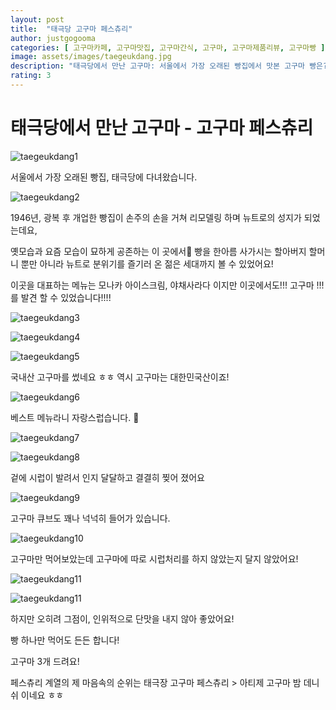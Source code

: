 ```yaml
---
layout: post
title:  "태극당 고구마 페스츄리"
author: justgogooma
categories: [ 고구마카페, 고구마맛집, 고구마간식, 고구마, 고구마제품리뷰, 고구마빵 ]
image: assets/images/taegeukdang.jpg
description: "태극당에서 만난 고구마: 서울에서 가장 오래된 빵집에서 맛본 고구마 빵은? "
rating: 3
---
```


# 태극당에서 만난 고구마 - 고구마 페스츄리 


![taegeukdang1](https://lh3.googleusercontent.com/kb_hGw7AsaD7kEfEgQ5LEolS5KMn7NmpoIg_ewzP0SiVX0EMvhNNxLJgolNy9s47KVopMtkhDvz-o7kvlBXjFguYCkdHcEOe2SIUA0QrLSVQUR1QI6_KsQOXELSQ5ClYT7PWjdiXZndVTjF7FpGRfaLKGZV6OhUvoFX0nbr_TbKwjOSEDdxL45PEwt4BHgijR0fDFEyGSxrH_Ybs6T0hmme-OnUiddJUsM5-oWMyS1bD8bf9RoAG0tmKzeyKvN3bSIGIBXTLbleAvKHAd-DpNAsRGMA6N8_9L8cK4cEq6ZgL1UAw7BgfiBAlKnGS2VY75FX9UYylCYmaP4vGNmLnEs3fe-LKkO4JuhV8UAxnHRmQR8TVseKJI1BFXpx2J1jvsZZfS4cf6TQiXDj6rIXwQh0nILe2mkM_hsdAwecnjEsqgwOEppYRW4S6ibL4TY8OcO7lnj7MiaRpTl8hlQ7VEK5RbgPfHlPehoYrKMoi2-bsDXNO01z-VamPUoilQtZtsMnvN5w5hNuiOyeYB2Fe8e6KIKLjEweF_2zIpttsCxJybBxqyX_doivdZU4usq65sokDTBGU8eEXTyHKFdaGsPS7RyWCkqYnjL3guF8bBSMzOShkfq0FPtZIeZ0V6cUYwjFkIBHLWdxc4n_uy22m7X68dXiAdLFuE78t9yGEpIzrZ7OIsaXtuvtJLyOOxYJCzsWTokWldt_qgRM0PNzSpXdMTk3PuwlncITPWEBg__Q1FR96NYSfw0w=w2028-h1520-no) 

서울에서 가장 오래된 빵집, 태극당에 다녀왔습니다. 

![taegeukdang2](https://lh3.googleusercontent.com/7EczqclVl6gydOzylArkecsaB7gLpQhq2nI7q2QJtBjMmOZYdevopfePJJmWcoHLQpYjmLbW_mTQjksRWtxtCcahRfbINXYjOkTjxWib3mqZ2HKHYaQNtELFGNUXVogO5sbfAoZ97U8-MBLdJkX7aFPWHy9HI6YV8ENQbyJ6xvvFAhXIeDmeU3QzOtTg8vA_R9qBIba7yJHqDqLTKrK37n8wODyinRpgP_oXfWlBd8xZRVahIh56yJFQ1MDKsZlTRdPsif3l6xYfSLeR6-LGDhXV7OkILCAlVOUaR2ICEgg5CoI1VjFpLzpA_A1DQfqOTAaaV5AkEINI0FcpIMxuJmoxM9V42B6JZxHkrYUGECYyY3HLMJi4qi7GggYMc9MIIs0z6HIS_n4MhK67Rt_vYUGT4Ix_TF7XeJCBAdaojQ9z-caAtSazeDBKLazUcz_HOS841WgFARDns7n90zTaU5LtQ7jyIoZtS7G2S9ucm8eqLQrqrh4C7lSCaWGfRCkn7XNj6d4qoAswtpHhKQILM8-6tDHrEHoKbFfHoy0ISDU-r7I7b6THfihsGcwttpIZo7bKwZLSe_CmSMsVzNNUfiSdhHL9cKthVd4MnFpXUl3SrQwj7T71VWc0FHs-M9DGnZTL-7UvyMbEkllH7b4M_Di3ZboVNVR3GgsYjicsU6PMHif7hkU2jTp5yTv9nlGZkdxpBJswmQw5qdirmas2m8fpMRsN0uy8PybgijB_yKU_5r9hJE6rznQ=w2028-h1520-no)

1946년,	광복 후 개업한 빵집이 손주의 손을 거쳐 리모델링 하며 뉴트로의 성지가 되었는데요,  

옛모습과 요즘 모습이 묘하게 공존하는 이 곳에서  빵을 한아름 사가시는 할아버지 할머니 뿐만 아니라 뉴트로 분위기를 즐기러 온 젊은 세대까지 볼 수 있었어요! 

이곳을 대표하는 메뉴는 모나카 아이스크림, 야채사라다 이지만 이곳에서도!!! 고구마 !!! 를 발견 할 수 있었습니다!!!! 

![taegeukdang3](https://lh3.googleusercontent.com/iEPunHP9YFmCzn9CIX1kQtyFX_lb1mCrJcpfm_FCr3A1Gs2P7jDGAeIkMLpYjvUn2zlFKdt5j9yjJXOIlsftExBzMh5C54HLddWdOZVoALWnFzck7PkBrbMAubMQ66XFNBJuHahdzXFuiWiAOeEcAixG7duslwrX2tqGWaw0wFGbGpDjBF-m2KITQv9qZBnBCScIsNQXOEEugoUeWX6llJCI5q5p9mJKBM9l43ZKynGzVylufm0oAQ5yYuMMcdiWeA-kILKGUnsAbrYwRSwIYwHPfDMjmN2tK6nZISyUIGqbKQYnMFghuIHPiOxBTRbFtFjdwmQWdckN5kZ9UOskbOZGmMshvY_jKfGYzleWIaBTEt8ZxISJkmSWGM2kX6M8uyoPg8JeWUDJySFmpVFu1TEUamKhyu2nMLccLSWMza_1Purq2s0KQ2OA8rN-rlJ5lsDJpnYEl6rlScpGhlemw0bbpgzh2uTEk19Fni-XgyC3sHOwP-cn3AVWLCkQklVgbPdgIx5WF1MI8Bnf_ioQTldYdUtWw-IejMlnZvdYsR6QBC7SBMx0WL5bFZoafdeKJaf6Evt84szSl5eSmYEDN4sGGgNfI4xlc8OCv6Z-k548TwNpR1JanPrBdaNdE9j_lqbaTu5atzXXdcpTyp4AXo6ecRs-3hyUn8aUSLuMDoptuLgR-Eh_kx_2LOmImQkN-6qti4CeP5tGAUhaNbEPE-crQOWCTXN2PPtfQRs4xHn0-MItMMiG29Q=s1080-no)


![taegeukdang4](https://lh3.googleusercontent.com/FraAfSYNOOmrZ_cVNUbNeklLV_X4e3U4jBHQthMaANl384A3ZshMyT9psJFzprJcbPLBpX76kuk-i6wiwymHBT73iDzDwGRW0tSxuHJ-e_w5REm2cJXjtzsBZ1fjfZVJtMbsx6CinOdOfL8IRh_-ecumNWWpoRAbiRmd_FBUtmTAW86nW327aTupNBXEXeP4L7i3JX0hTS2sqDMWTNMLexcp_F9sGA1A81OuNLPgBNJIG0xCSMvtmF4KzPnaZQadK3OlImgys_2ZGa9qP_ZRDHcbu_kE0-j5WOaYPOzkxwXz-BVJP0eiVvZtnbvo8PYZA9ErZ3ZUOvzk1qfvsYAqgmIurlZbLMEWMFBLnFEDobb6b-h08SYAzhCgmZ4eHVtXb5Z6qOOzc8UXMIQkcWFD5hLhCJKkc0QWNNT27H0gaW1Ezs1CMCcZqBGm6CelnMvefjYBXfZC89sD-zL7Csjvj0PI0m_87dTb9hNiyMwQFKki_h5nF2l7zcpleofU3wckFa56yEQYXv9FTjeHDaAT5P6cB3Pf4qRjkez8ntQcGJL293Qunlh88YHaJ6vgGux-cDCwolrISQf6M0fVAfuPn03WTSV2eVv1x5dZGlfc4Cd9HkigkBjLjs6GtMVQOlReIp0nacQMSocATbWtlk3SMgQKK7zxNZZKWtmYFQzz-KZIuT8n71OUdxeGOTKpv_D7nMIWt6Zy_0rox8EXxOZwyfeUJzRtaVtJHQX5z4KsXrThowzZULbhiXU=s1080-no)


![taegeukdang5](https://lh3.googleusercontent.com/qxY0cEw9I_RELDH2F98BLPKXsgTFq1HVVcSfnfU3YvktfSKoPHcCHwRUFOsy_QwUWE5Ylaa8P0ZLCDIHvC5BdmZRxwTzLgum0Xl7qeq4D0ShWzVhuZaKowNJyzLp8VyHtZn1Hmq-lhqcg3Tod-7BX9X1BcHZe8vZhi75lmxAjqBCr-FdiaGbHQu_7HXlCKKsFCG7uFRpU7fLghfFsh1zsNzjwexrvPoYXf2c8y-p6rUYyM89U5KAcBoCAVleLW-Ny-ULVxWT2lqywQb8DW7Lf7lvTZwOQUnZobeSj-E2ZjN1vdMvWpeRlPcXrN3v-vEbYdm66IEZX7lXqNmLpd3tq30algxhS-09SR0qpKhYdd5LVVAXvDpRfkX8-OXgmfB5tJBBS3spbTvkfvNnVe_XwuqBypa3msI-vOOLwiHX_mCl8XOdLMsxaNxiDOWkOQ5n8ds8DgTZ0ZeZhm9HmqGT2u408RbwNXBN3I_J6Y-teR0dHmqs8y1zFXQpHtr-7t_T4kSKWm2ZmuVPQQiwvTnBMNPXmKxHrhqa6GZcUklS2-l75MMKhtLD0SGFfrajdTbw1e5kJzs53A7P78CkCJ0dY7O6LcQMhBSN7T31Ckgf63xypzJyTYDssBGZwZAlYqHN6pMZx0bCMRV5lOowDcvkoUJCyIo8qgTnBdQ1gOM6MK2JGz_LjiSTw14K1K3T-2H0T-yuhaAKMFcyg5Hvl-3XTzSfjz3iXt_Pltxa6_cg_FdKEqpmJ9eCcsA=s1080-no)

국내산 고구마를 썼네요 ㅎㅎ 역시 고구마는 대한민국산이죠!

![taegeukdang6](https://lh3.googleusercontent.com/nkUO07QjLp69_sh4YFOq3YffVf9kSyn_17SRNNZhsWzLP0dvofsY2yfkpXxLy16vpFbviyXv0x8BPRtYZNaqMzZ65ha9OC_qDheBKSTKLSeGwTBerGSvKQgddUjRfNkvZ-CPeOmRHBdZJ3fnBSyHUj7ofRpe5URhfY-e1JainyYATTGpHWi0jVMULqC08xSvJ1RA04BC-qsMHQl9STRvc2L_tC34NM0ECc68eTFJTT0LbY5frm-nvxf6pVj79Vd-Qwg4uHNFnE_ZgBjdc7zG4kSm5ohwkhhozBM4r5fVNIecV06f1QeEAkAychn7XtOzsB9rOJTOpXyEaF0iukwQ89dv833WNoDxROuHDrnpe-lYyc5DjE9aZ07B7P1ZUDKe8-3aAumj71t-b1f_z7VhUlaVkWGzt_TXmEBj_JHb5BH5FWdqi209D31ytjSvonhCmjCPa7Kam16RX3SNmC4hSr7NQdXQLktX0fVoDYVGXuxPWV2P70iufApXrfAaztVYg_r7eSWRjNAOotmfz3PxAlKbDXU0MqPp1TK0Eze5y_96mBGGCa95bEoopMDLHX6fj3G2fdCJqmDYmSN7G6du_924a4LTEcqyk9s1YD6r1xbxva3VzXlub4QSEuxZgd83QhKKLrGR_xtHMT_SmVsiEcigGI7EKqdm6eHtWv52g2taTkQJSNvnVmyPuFOSjkv8yaV-KXTdJSAmgSg_FjKhSeVq95KrQonE-1ANQjFPZBV-q3zw7wVqBSo=s1080-no)

베스트 메뉴라니 자랑스럽습니다. 🥳

![taegeukdang7](https://lh3.googleusercontent.com/dJ6z8akQXCZNUxov-ES7zwn33fmNfaLn7_KAQi-w58rqH9OYQ9SSj4JjtVO0FZivVq8c2p77BUFcAk6HiXiZl5thzC8W3GsUsZU3dDj9moe9N0_XGMGGBYvL0PbKR0wwDxdIb-Fq2FZ8j0cfDtOnspSScP4qYO-ipq-v-hsaq1NJb77cv-Sy-3Ci8YS6rrYfMmC_AKXzuavAzdpAX1i0jHEU_UNfRFtRLlbIrEttMyUHT7FkJOHKB3wYqgdfykWT3ASnS7dOBocIfsgFvylLQULbgUyKVIl80cl1KXJAqQSZa9RNxLXALLWWHYCFFI3HsF1PtXWPEx1M9qgKGkBpNyiClbnXdoawmQO0qdum3qEQKFxDAeTm8BD7VFgrJjnqwXGIH2nxOiANfpYrcH8Aar0qJBQMdxOcCwPlhrJSsA8UIu83A7xFAsLOt26b9cflMZxslFZvsmu_z60tKaLIZuoygLGYk5hjPoit20yjrQz-yTfK6LCcoTgl0ZSrmgu8IpVmMx5beG9-Nz51WKyVR3WLdDyOpt_aB3324RcCg3eVSdCz4Us24DJDNe2FxNIr0N39YgGIpM8I6v29wd3gVYJFToZcTWLGvlita6HD8VJHkYuesc7FqO2vVBTSX7HBSSqcnVudWALOm5zd8aJua1pgiGKOkm0R4SQQ_28ET7Zncp7j_bwoShn5gXWrQQtiaWqOwpwMQKoiIh-ryMmnQljTPXVtTqUW0zLKwlIDZxddxthjv7sF6-8=s1080-no)

![taegeukdang8](https://lh3.googleusercontent.com/0OZAByZ9nbI6OvdkdI6nsiOTf3znTcGYphKGN1_udA9KHXs1jMNoPjMwcR-4iC755x22dVMbPutpJdhODtHJwAP_vnXOdrVpCtCVjuayL9bpfwNb-tqXnNUh4gJ87nIdFWfKQ5lOT_nY9qpDe__1IwkiAZv4A3rSqFSiIm9d-_MCS5_Ny0-rNEYjPz-CA3bdM4VCvgOSt5ZMf8gqZne02XFiDmf68pnH-WU0jfFNQwdCV2E0ErQp6ZyL3IAq5mD6X6sPLHWYjyPG9Zle3NRvNd6aqIVVhoRETJbdIswwlOO_Ju7ogEa4T2jULs3aBAiDFcNlq1vyRS1ziZYDDCa9BGPGRdPO_wjBb8FLWvZ4fRms3jC7-qq-mMbpmAGFc4biqzGG02o9nmQPBBa1U3hCkQJrK9p_0Gyp2krP_OH3_B_c9CTAeoU7r0Vrq3u6QDNVqxF5aYonReOZhrdlpa9gRBv0BAZNDhVNV-lotniGqVtoNG6o5eWYU26SQ-synQIape3zEAKqOZ_GzLJbHFNeJ1cWJyJLMXZ_RkzCPGB9vhh_zGu0GyuOQwkvmoHySaxAwfUuN0AU4r8W_ou2-c4Z4PvKd7_ok-g9aeifo1IL2uurEeqPFovS3rvWzJH7jrUwl_k3-RnMf34zXzOQgWYlsNuVGQRyx5p7TPFKKYOSjbfA1LXjZaBszSY8hxzn8xZ_kB0R90xyLCYewsyj3Fbh5Lahgi7B8udWIbELQt8qGv4Y2fn4luvi-Vg=s1080-no)

겉에 시럽이 발려서 인지 달달하고 결결히 찢어 졌어요


![taegeukdang9](https://lh3.googleusercontent.com/o8F0FOho4qJlF5NqSZwF77wYXdr5ZbLU-U2zcrU5US_oSDiwpj4_XysxanD_NLJVcHJuCiGA_dBRuJqMIfnOQjA_CMRi8FZpbZHIOV683Sse6FSv3XJ23HVTOve2J7ag7JhMoJlCaLW5ctqZxsERsUJr4TVNHogCmBP4SpX9XRRBg58HSmg2h1OjlqV4hGIZeKOlHEJUIp20afnMLi21r7vAm8U-eX4-qKzj2j_2FHU9UewkThDGLGFP9PTbWR1KquEBfb3USYumS_EErMxuMEoXY_-PYvB7lwJeyi65ou-4OGdYL9jRpNSzAbWe12qZTk7ABEIUWMRsqxVPs0IQcFm127hpr906-GfqrGzj_RrbYLf4WFiwaPlyvnMzrctC5wyYIH5-qGEU7DfNuk4ioXIYwsYDrv1PdQFIofcr4R3Xcx4OFeS6134ghGu0fMJN_1bWiGXaUpOqYZJtn8BzRyMQycTzJpv8inA-wwLfbhJ4p3j-fNyuJk9yeiEf_vvv528nxxBJRNlb_iWLjA1xRVMVIjXyXm1aoAnyyZOvmm7NZVzc3kuufgjDu2HSSX-rcGFsm5qzcX7b3SUzAE1_umiqVJJQQHsx4ANfTvA1nF7YXUrcvb6fQGHy8G19zQorxN1m4g51Sq-unnJXrt6lSsLfu4uxjBP3QLhQz6IsGT9akMPHO-0dUCs_sxwWxnD7r6az-j09bS6vLyzJ85-mXpAC27vKfrc2308D6Ty4iqK4kvA6GKHxZI8=s1080-no)

고구마 큐브도 꽤나 넉넉히 들어가 있습니다.

![taegeukdang10](https://lh3.googleusercontent.com/S9yj1wbK8NElJZerP2UsHY9Tptc6QR69m9AtkaauE_EgR46aIZWfQGQXe1f8JeBTnbZJz2KT-Ew8H5TB5IGJhF3U1PbaOeYffv6erhGrkZrida8kDVir36jWans-KcIM1IUz_s47HnRJQG8rF4z21XBgjAV9FfK9KQFTqICqEQtSNPt63X-GsIBr6fGKZyEFf1D8HO3zs3CC_ZzYmU28IMqu9H_R0bQqP02JsYo98I2XFrqN4vmgl2Ukap40q--_fo40S9ADdQfSugvPmYW66PrA9AYPmsd9ia88aJah4yQjYvDUT8jsyIT9e6nXBIO9JQWjwKDMOP1Z1JtsyLVBPOk6YPLByuZc1xjthcEAPrk1wiY_38BiN3qGYPhFkVoN1NPZhKXQpQX2wkT4c0XVn_cv7tYKvE1RjPM3_Our2PqlPtZIOCO0eeFFC-ZiPL3AXWHejECtqkVMJXbej7P7bN_pS-NWBHLtKMBWGmQmNItlR8xzBV8_yoVRgub7jDywYvahQbY4wNEF1Ax06gp8L5BLpHh7AMB9gqIMeV_REXqU0kXms4kmI270sgsEGR2iMoeY6wANIP1KEvbaun7gvIOmoRM8dxZsOyexY4EZBKwRLc6B0J2eKGQdoC2g1GSQlmZuS5pWbYVYT8YkzuK9zv5__DHF_nF1Dp3RVarhzRZageb9PgftoWM7K2V4RKaq9ugNY0jWfS6L-xJeZ1-vIvxgOurAIEsrRITLgP02yVAw0RnTI0KlpnY=s1080-no)

고구마만 먹어보았는데 
고구마에 따로 시럽처리를 하지 않았는지 
달지 않았어요!

![taegeukdang11](https://lh3.googleusercontent.com/BCQ4HbEiIgkgHEmbjQI4Td_MwiRIZ5lxg_qaC7bUQ2OlyAVHeLxmCTcHLfENzaI7I92TH4MGh2-Ty093hKhOU0CuS8JpGk4u8AaRYqyKVuJaRfeNBiDL2PCg6jYp0bfdJo496D82rmxSs3EjQ4Tljm6MKHPN_fyS0Hb27y8fmfxpiqrPYK59amsBnvBUo4TrDmWmmdy7SSgd755eWOYjjlDP0clRMyeKMlr4xp04v5fw4abUFqYFtM9V-eRVVgfWziKai63D-428NclGTCE8dNrauyGqJxpHDTwLt-_VhtC3B0pPCVuraH8rXXMe2LeG4tJQF0bdWjJG22oMUwwYpAYQ7Q4ojyrhSsrC3pOJdDSrjLVaR-ThXGm8UQHUMdj1QUOYVd598C0r1Pq8077AmyHnuHDo_yitMbmeupJmdN5V2qWaTUJ02_iSrm0UTwtUIXIS3xuBNvddZGMEAwv1r1Y9sqKgZT-fKdDMxA4jjbC_Eo8rR3teqH40UJaGh1fp2VD5qTdtLhmabh0_ho-Kkeizn1L5K3Yntrxjlq9hSoKz7o3ZxOsriHXXFpjy4sbJDLmGiiE3zVTbzhPP0-DnSwP3TYUzLlnx9d0Ddr7azpxGQXxJxQ7MG9nY_5i9FLcG662mQ5eFhbiei5wM0X3uNe8kWP40RjJ06qP9PvH3dAwFjabocRSxtJa3obVrQUTg1ecQYuOOH6RN5cZu4NLDXydPVoKnapdvcXTxp4f5HnHddz5_S7I6czI=s1080-no)

![taegeukdang11](https://lh3.googleusercontent.com/Z__91VwBK9KaBetrKmz4JpMNfqitKVjhSbfKr1r7iOaxt5GylFmi8x06VZ231NK152tYYsX2wnRKrWpD82Cpej8jYeZ8JO8QIDwH1zgae2Sddhvv_BCFScdSgJ1qOYz5ybMhsX34yrvht6reJ4cGCsbE3RgsOJhXziqQtl6fzlWfM2GKUjxJ79ox3bQ5d1Xs3-W1wvE3ewOVaTqw-l93tmMRRMFO2qVC5HKj1QOC7tq-YORbI0rpmGRG43xnDU7FwqUTF5inBX-iRFK2MLzTQ38hjLBuEfCv9mCn3cCNE5y9xfMEJ92ekw9KaidrhM3qKKrBUCYwEF5EPg40-9K0gT_M5L3Bn9hTZyZ03iDlq3iIbh5BPsKBN0Pl00kkAxFW_1x8mMyNYFbnZH67aHbBkdAKOUoqSXSbQ7xr-8sxyrPE9mQhnhK0_8UvErw8puggzht3J5LQKte4FjPqie3V_RJnCqMnhJW7rD9su11DybSurKOnxz4yydiw1Dc0Q9Q5n_OhnY-fWwT4W4fMP7aEYK5K4iLyXSB_okEhcv-Bq1iOzro0nGGFt3xWZgmACmo-ucOwBvmnGuQ8ANDw1QycrQXe54qZ6IvdSSGC_mMt5GVMdzWQWiDKtsarfMDlzbJP4JIsWnhGY8pQFN5dDS2W1L3fgbyFAglfO71XCXy0wgprWGhRWWP4H3JqMO7qkU0e20VX7t2pwY10Vo6-BtgW2stz_HfaheVrDfXuaWBAykVhplgkaAn1PCU=s1080-no)


하지만 오히려 그점이, 인위적으로 단맛을 내지 않아 좋았어요!

빵 하나만 먹어도 든든 합니다!

고구마 3개 드려요!

페스츄리 계열의 제 마음속의 순위는 태극장 고구마 페스츄리 > 아티제 고구마 밤 데니쉬 이네요 ㅎㅎ 




